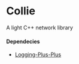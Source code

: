 Collie
====
A light C++ network library

#### Dependecies
- [Logging-Plus-Plus](https://github.com/GallonChoi/Logging-Plus-Plus)
